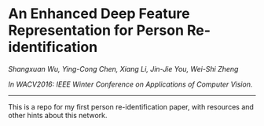 # An Enhanced Deep Feature Representation for Person Re-identification
*Shangxuan Wu, Ying-Cong Chen, Xiang Li, Jin-Jie You, Wei-Shi Zheng*

*In WACV2016: IEEE Winter Conference on Applications of Computer Vision.*

---
This is a repo for my first person re-identification paper, with resources and other hints about this network.




